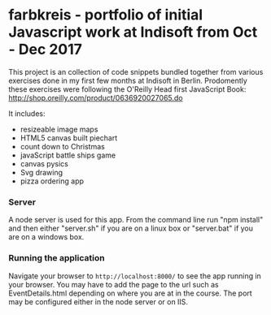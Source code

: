 # farbkreis - portfolio of initial Javascript work at Indisoft from Oct - Dec 2017

This project is an collection of code snippets bundled together from various exercises done in my first few months at Indisoft in Berlin. Prodomently these exercises were following the O'Reilly Head first JavaScript Book: http://shop.oreilly.com/product/0636920027065.do

It includes:

- resizeable image maps
- HTML5 canvas built piechart
- count down to Christmas
- javaScript battle ships game
- canvas pysics
- Svg drawing
- pizza ordering app


### Server

A node server is used for this app. From the command line run "npm install" and then either "server.sh" if you are on a linux box or "server.bat" if you are on a windows box.

### Running the application

Navigate your browser to `http://localhost:8000/` to see the app running in your browser. You may have to add the page to the url such as EventDetails.html depending on where you are at in the course. The port may be configured either in the node server or on IIS.


